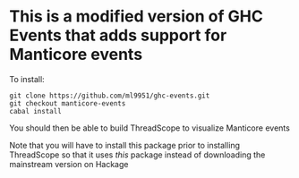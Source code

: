 This is a modified version of GHC Events that adds support for
Manticore events
============================

To install:
 
    git clone https://github.com/ml9951/ghc-events.git
    git checkout manticore-events
    cabal install

You should then be able to build ThreadScope to visualize Manticore events

Note that you will have to install this package prior to installing
ThreadScope so that it uses *this* package instead of downloading the
mainstream version on Hackage
